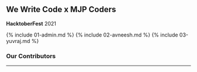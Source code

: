## We Write Code x MJP Coders

**HacktoberFest** 2021

{% include 01-admin.md %}
{% include 02-avneesh.md %}
{% include 03-yuvraj.md %}



### Our Contributors

---
